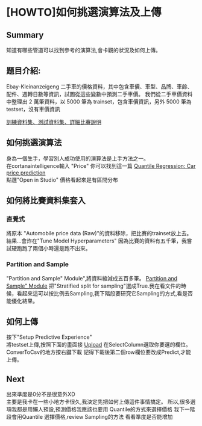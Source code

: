 
# [HOWTO]如何挑選演算法及上傳

## Summary 
知道有哪些管道可以找到參考的演算法,會卡觀的狀況及如何上傳。

## 題目介紹:
Ebay-Kleinanzeigeng 二手車的價格資料，其中包含車價、車型、品牌、車齡、配件、週轉日數等資訊，試圖從這些變數中預測二手車價。
我們從二手車價資料中整理出 2 萬筆資料，以 5000 筆為 trainset，包含車價資訊，另外 5000 筆為 testset，沒有車價資訊

[訓練資料集、測試資料集、詳細比賽說明](https://dc.dsp.im/main/content/used-car-price-challenge)    

## 如何挑選演算法  
身為一個生手，學習別人成功使用的演算法是上手方法之一。  
在cortanaintelligence輸入 "Price"
你可以找到這一篇 [Quantile Regression: Car price prediction](https://gallery.cortanaintelligence.com/Experiment/536a12847d94444c86ed231b96d97863)  
點選"Open in Studio"
價格看起來是有區間分布

## 如何將比賽資料集套入  
### 直覺式  
將原本 "Automobile price data (Raw)"的資料移除，把比賽的trainset放上去。  
結果...會炸在"Tune Model Hyperparameters" 因為比賽的資料有五千筆，我嘗試硬跑跑了兩個小時還是跑不出來。

### Partition and Sample 
 "Partition and Sample" Module",將資料縮減成五百多筆。
 [Partition and Sample" Module](https://www.evernote.com/shard/s220/sh/5b52130f-be4b-4377-89ea-45b433582ac2/e555306dad676e5371cf957fbba9be8f)
把"Stratified split for sampling"選成True.我在看文件的時候，看起來這可以按比例去Sampling,我下階段要研究它Sampling的方式,看是否能優化結果。

## 如何上傳 
按下"Setup Predictive Experience"  
將testset上傳,按照下面的畫面接
[Upload](https://www.evernote.com/shard/s220/sh/070334c7-8f92-4086-9d44-5397c80f0a82/fa6d400a90c503322f4cd6bdcb1c07dd)
在SelectColumn選取你要選的欄位。
ConverToCsv的地方按右鍵下載
記得下載後第二個row欄位要改成Predict,才能上傳。

## Next  
出來準度是0分不是很意外XD  
主要是我卡在一些小地方卡很久,我決定先把如何上傳這件事情搞定。
所以,很多選項我都是用懶人預設,預測價格我應該也要用 Quantile的方式來選擇價格
我下一階段會用Quantile 選擇價格,review Sampling的方法
看看準度是否能增加
